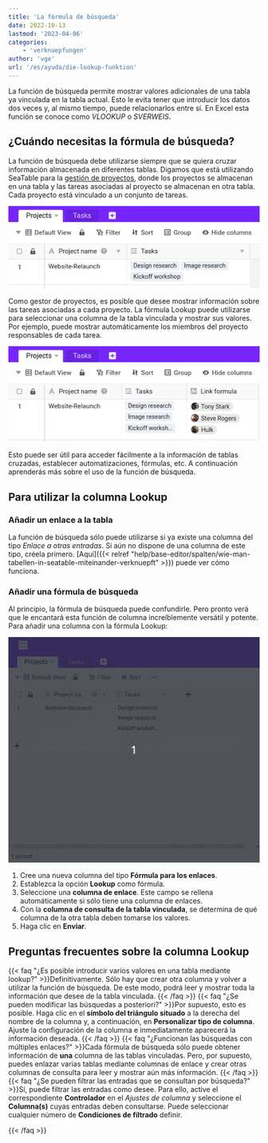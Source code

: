 ```yaml
---
title: 'La fórmula de búsqueda'
date: 2022-10-13
lastmod: '2023-04-06'
categories:
    - 'verknuepfungen'
author: 'vge'
url: '/es/ayuda/die-lookup-funktion'
---
```


La función de búsqueda permite mostrar valores adicionales de una tabla ya vinculada en la tabla actual. Esto le evita tener que introducir los datos dos veces y, al mismo tiempo, puede relacionarlos entre sí. En Excel esta función se conoce como _VLOOKUP_ o _SVERWEIS_.

## ¿Cuándo necesitas la fórmula de búsqueda?

La función de búsqueda debe utilizarse siempre que se quiera cruzar información almacenada en diferentes tablas. Digamos que está utilizando SeaTable para la [gestión de proyectos](https://seatable.io/es/projektmanagement/), donde los proyectos se almacenan en una tabla y las tareas asociadas al proyecto se almacenan en otra tabla. Cada proyecto está vinculado a un conjunto de tareas.

![Vincular las tareas de un proyecto a un proyecto](images/linked-tables-seatable.png)

Como gestor de proyectos, es posible que desee mostrar información sobre las tareas asociadas a cada proyecto. La fórmula Lookup puede utilizarse para seleccionar una columna de la tabla vinculada y mostrar sus valores. Por ejemplo, puede mostrar automáticamente los miembros del proyecto responsables de cada tarea.

![Columna de búsqueda](images/lookup-columns.png)

Esto puede ser útil para acceder fácilmente a la información de tablas cruzadas, establecer automatizaciones, fórmulas, etc. A continuación aprenderás más sobre el uso de la función de búsqueda.

## Para utilizar la columna Lookup

### Añadir un enlace a la tabla

La función de búsqueda sólo puede utilizarse si ya existe una columna del tipo _Enlace a otras entradas_. Si aún no dispone de una columna de este tipo, créela primero. [Aquí]({{< relref "help/base-editor/spalten/wie-man-tabellen-in-seatable-miteinander-verknuepft" >}}) puede ver cómo funciona.

### Añadir una fórmula de búsqueda

Al principio, la fórmula de búsqueda puede confundirle. Pero pronto verá que le encantará esta función de columna increíblemente versátil y potente. Para añadir una columna con la fórmula Lookup:

![Configuración de una columna de búsqueda](images/setup-of-lookup-column.gif)

1. Cree una nueva columna del tipo **Fórmula para los enlaces**.
2. Establezca la opción **Lookup** como fórmula.
3. Seleccione una **columna de enlace**. Este campo se rellena automáticamente si sólo tiene una columna de enlaces.
4. Con la **columna de consulta de la tabla vinculada**, se determina de qué columna de la otra tabla deben tomarse los valores.
5. Haga clic en **Enviar**.

## Preguntas frecuentes sobre la columna Lookup

{{< faq "¿Es posible introducir varios valores en una tabla mediante lookup?" >}}Definitivamente. Sólo hay que crear otra columna y volver a utilizar la función de búsqueda. De este modo, podrá leer y mostrar toda la información que desee de la tabla vinculada.
{{< /faq >}}
{{< faq "¿Se pueden modificar las búsquedas a posteriori?" >}}Por supuesto, esto es posible. Haga clic en el **símbolo del triángulo situado** a la derecha del nombre de la columna y, a continuación, en **Personalizar tipo de columna**. Ajuste la configuración de la columna e inmediatamente aparecerá la información deseada.
{{< /faq >}}
{{< faq "¿Funcionan las búsquedas con múltiples enlaces?" >}}Cada fórmula de búsqueda sólo puede obtener información de **una** columna de las tablas vinculadas. Pero, por supuesto, puedes enlazar varias tablas mediante columnas de enlace y crear otras columnas de consulta para leer y mostrar aún más información.
{{< /faq >}}
{{< faq "¿Se pueden filtrar las entradas que se consultan por búsqueda?" >}}Sí, puede filtrar las entradas como desee. Para ello, active el correspondiente **Controlador** en el _Ajustes de columna_ y seleccione el **Columna(s)** cuyas entradas deben consultarse. Puede seleccionar cualquier número de **Condiciones de filtrado** definir.

{{< /faq >}}
